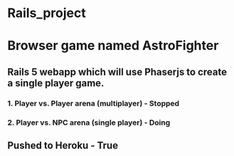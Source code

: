 # Rails_project

# Browser game named AstroFighter

## Rails 5 webapp which will use Phaserjs to create a single player game.

### 1. Player vs. Player arena (multiplayer) - Stopped
### 2. Player vs. NPC arena (single player) - Doing

## Pushed to Heroku - True

